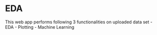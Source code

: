 # EDA
This web app performs following 3 functionalities on uploaded data set - EDA - Plotting - Machine Learning
